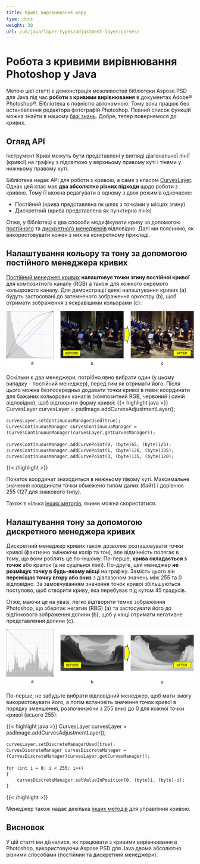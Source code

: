 ```yaml
---
title: Криві вирівнювання шару
type: docs
weight: 30
url: /uk/java/layer-types/adjustment-layer/curves/
---
```


# Робота з кривими вирівнювання Photoshop у Java

Метою цієї статті є демонстрація можливостей бібліотеки Aspose.PSD для Java під час **роботи з кривими вирівнювання** в документах Adobe® Photoshop®. Бібліотека є повністю автономною. Тому вона працює без встановлення редактора фотографій Photoshop. Повний список функцій можна знайти в нашому [базі знань](https://docs.aspose.com/psd/java/features/). Добре, тепер повернемося до кривих.

## Огляд API

Інструмент Криві можуть бути представлені у вигляді діагональної лінії (кривої) на графіку з підсвіткою у верхньому правому куті і тінями у нижньому правому куті.

Бібліотека надає API для роботи з кривою, а саме з класом [CurvesLayer](https://reference.aspose.com/psd/java/com.aspose.psd.fileformats.psd.layers.adjustmentlayers/CurvesLayer). Однак цей клас має **два абсолютно різних підходи** щодо роботи з кривою. Тому її можна редагувати в одному з двох режимів одночасно:

- Постійний (крива представлена як шлях з точками у місцях згину)
- Дискретний (крива представлена як пунктирна лінія)

Отже, у бібліотеці є два способи модифікувати криву за допомогою [постійного](https://reference.aspose.com/psd/java/com.aspose.psd.fileformats.psd.layers.layerresources/curvescontinuousmanager) та [дискретного менеджерів](https://reference.aspose.com/psd/java/com.aspose.psd.fileformats.psd.layers.layerresources/CurvesDiscreteManager) відповідно. Далі ми пояснимо, як використовувати кожен з них на конкретному прикладі.

## Налаштування кольору та тону за допомогою постійного менеджера кривих

[Постійний менеджер кривих](https://reference.aspose.com/psd/java/com.aspose.psd.fileformats.psd.layers.layerresources/CurvesContinuousManager) **налаштовує точки згину постійної кривої** для композитного каналу (RGB) а також для кожного окремого кольорового каналу. Для демонстрації деякі налаштування кривих (a) будуть застосовані до затемненого зображення оркестру (b), щоб отримати зображення з яскравішими кольорами (c):

![Рис. 1 Шар кривих вирівнювання](curves-psd-adjustment-layer-figure-1.png)

Оскільки є два менеджери, потрібно явно вибрати один (у цьому випадку - постійний менеджер), перед тим як отримати його. Після цього можна безпосередньо додавати точки кривої в певні координати для бажаних кольорових каналів (композитний RGB, червоний і синій відповідно), щоб відтворити форму кривої:
{{< highlight java >}}
    CurvesLayer curvesLayer = psdImage.addCurvesAdjustmentLayer();

    curvesLayer.setContinuousManagerUsed(true);
    CurvesContinuousManager curvesContinuousManager = (CurvesContinuousManager)curvesLayer.getCurvesManager();

    curvesContinuousManager.addCurvePoint(0, (byte)65, (byte)125);
    curvesContinuousManager.addCurvePoint(1, (byte)120, (byte)135);
    curvesContinuousManager.addCurvePoint(3, (byte)135, (byte)120);
{{< /highlight >}}

Початок координат знаходиться в нижньому лівому куті. Максимальне значення координати точки обмежено типом даних (байт) і дорівнює 255 (127 для знакового типу).

Також є кілька [інших методів](https://reference.aspose.com/psd/java/com.aspose.psd.fileformats.psd.layers.layerresources/CurvesContinuousManager), якими можна скористатися.

## Налаштування тону за допомогою дискретного менеджера кривих

Дискретний менеджер кривих також дозволяє розташовувати точки кривої (фактично змінюючи колір та тон), але відмінність полягає в тому, що вони роблять це по-іншому. По-перше, **крива складається з точок** або крапок (а не суцільної лінії). По-друге, цей менеджер **не розміщує точку в будь-якому місці** на графіку. Замість цього він **переміщає точку вгору або вниз** з діапазоном значень між 255 та 0 відповідно. За замовчуванням значення точок кривої збільшуються поступово, щоб створити криву, яка перебуває під кутом 45 градусів.

Отже, маючи це на увазі, легко відтворити темне зображення Photoshop, що зберігає негатив (RBG) (a) та застосувати його до відтінкового зображення долини (b), щоб у кінці отримати негативне представлення долини (c).

![Рис. 2 Шар кривих вирівнювання](curves-psd-adjustment-layer-figure-2.png)

По-перше, не забудьте вибрати відповідний менеджер, щоб мати змогу використовувати його, а потім встановіть значення точок кривої в порядку зменшення, розпочинаючи з 255 вниз до 0 для кожної точки кривої (всього 255):

{{< highlight java >}}
    CurvesLayer curvesLayer = psdImage.addCurvesAdjustmentLayer();

    curvesLayer.setDiscreteManagerUsed(true);
    CurvesDiscreteManager curvesDiscreteManager = (CurvesDiscreteManager)curvesLayer.getCurvesManager();

    for (int i = 0; i < 255; i++)
    {
        curvesDiscreteManager.setValueInPosition(0, (byte)i, (byte)-i);
    }
{{< /highlight >}}

Менеджер також надає декілька [інших методів](https://reference.aspose.com/psd/java/com.aspose.psd.fileformats.psd.layers.layerresources/curvesdiscretemanager) для управління кривою.

## Висновок

У цій статті ми дізналися, як працювати з кривими вирівнювання в Photoshop, використовуючи Aspose.PSD для Java двома абсолютно різними способами (постійний та дискретний менеджери).
